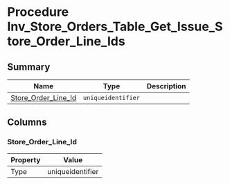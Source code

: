 # Procedure Inv_Store_Orders_Table_Get_Issue_Store_Order_Line_Ids


## Summary

| Name | Type | Description |
| - | - | --- |
|[Store_Order_Line_Id](#store_order_line_id)|`uniqueidentifier` ||

## Columns

### Store_Order_Line_Id

| Property | Value |
| - | - |
|Type|uniqueidentifier|


